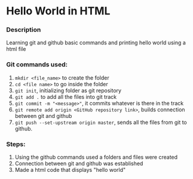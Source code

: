 # Hello World in HTML

### Description
Learning git and github basic commands and printing hello world using a html file

### Git commands used:
1. `mkdir <file_name>` to create the folder
2. `cd <file name>` to go inside the folder
3. `git init`, initializing folder as git repository
5. `git add .` to add all the files into git track
6. `git commit -m "<message>"`, it commits whatever is there in the track
7. `git remote add origin <GitHub repository link>`, builds connection between git and github
8. `git push --set-upstream origin master`, sends all the files from git to github.

   
### Steps:
1. Using the github commands used a folders and files were created
2. Connection between git and github was established
3. Made a html code that displays "hello world"
